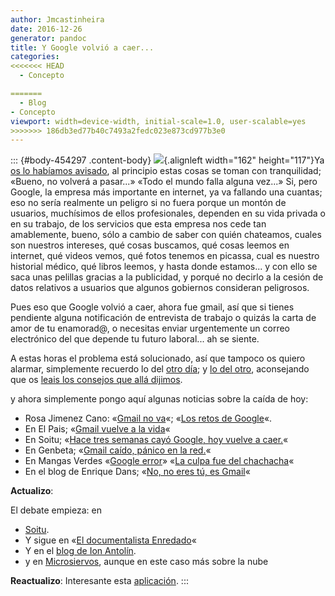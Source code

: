 ```yaml
---
author: Jmcastinheira
date: 2016-12-26
generator: pandoc
title: Y Google volvió a caer...
categories:
<<<<<<< HEAD
  - Concepto

=======
  - Blog
- Concepto
viewport: width=device-width, initial-scale=1.0, user-scalable=yes
>>>>>>> 186db3ed77b40c7493a2fedc023e873cd977b3e0
---
```




::: {#body-454297 .content-body}
![](http://www.our-picks.com/docs/assets/images/2007/04/gmail-logo-google-tm.jpg){.alignleft
width="162" height="117"}Ya [os lo habíamos
avisado](http://entelequia.bligoo.com/content/view/441825/Y_Google_caera.html),
al principio estas cosas se toman con tranquilidad; «Bueno, no volverá a
pasar...» «Todo el mundo falla alguna vez...» Si, pero Google, la
empresa más importante en internet, ya va fallando una cuantas; eso no
sería realmente un peligro si no fuera porque un montón de usuarios,
muchísimos de ellos profesionales, dependen en su vida privada o en su
trabajo, de los servicios que esta empresa nos cede tan amablemente,
bueno, sólo a cambio de saber con quién chateamos, cuales son nuestros
intereses, qué cosas buscamos, qué cosas leemos en internet, qué videos
vemos, qué fotos tenemos en picassa, cual es nuestro historial médico,
qué libros leemos, y hasta donde estamos... y con ello se saca unas
pelillas gracias a la publicidad, y porqué no decirlo a la cesión de
datos relativos a usuarios que algunos gobiernos consideran peligrosos.

Pues eso que Google volvió a caer, ahora fue gmail, así que si tienes
pendiente alguna notificación de entrevista de trabajo o quizás la carta
de amor de tu enamorad@, o necesitas enviar urgentemente un correo
electrónico del que depende tu futuro laboral... ah se siente.

A estas horas el problema está solucionado, así que tampoco os quiero
alarmar, simplemente recuerdo lo del [otro
día](http://entelequia.bligoo.com/content/view/441825/Y_Google_caera.html);
y [lo del
otro](http://entelequia.bligoo.com/content/view/448582/Debatiendo_Google.html),
aconsejando que os [leais los consejos que allá
dijimos](http://entelequia.bligoo.com/content/view/448582/Debatiendo_Google.html).

y ahora simplemente pongo aquí algunas noticias sobre la caída de hoy:

-   Rosa Jimenez Cano: «[Gmail no
    va](http://www.rosajc.com/2009/02/24/gmail-no-va/)«; «[Los retos de
    Google](http://www.rosajc.com/2009/02/24/los-retos-de-google/)«.
-   En El Pais; «[Gmail vuelve a la
    vida](http://www.elpais.com/articulo/internet/Gmail/vuelve/vida/elpeputec/20090224elpepunet_3/Tes)«
-   En Soitu; «[Hace tres semanas cayó Google, hoy vuelve a
    caer.](http://www.soitu.es/soitu/2009/02/24/elselector/1235474295_873399.html)«
-   En Genbeta; «[Gmail caído, pánico en la
    red.](http://www.genbeta.com/web/gmail-caido-el-panico-recorre-la-red)«
-   En Mangas Verdes «[Google
    error](http://mangasverdes.es/2009/02/24/google-error/)» «[La culpa
    fue del
    chachacha](http://mangasverdes.es/2009/02/24/google-error-la-culpa-fue-del-chachacha/)«
-   En el blog de Enrique Dans; «[No, no eres tú, es
    Gmail](http://www.enriquedans.com/2009/02/no-no-eres-tu.html)«

**Actualizo**:

El debate empieza: en

-   [Soitu](http://www.soitu.es/soitu/2009/02/24/vidadigital/1235479854_355227.html).
-   Y sigue en «[El documentalista
    Enredado](http://www.documentalistaenredado.net/797/la-caida-de-gmail-y-las-debilidades-del-cloud-computing/)«
  -   Y en el [blog de Ion
    Antolín](http://ionantolin.blogspot.com/2009/02/apocalypse-mail.html).
  -   y en
    [Microsiervos](http://www.microsiervos.com/archivo/internet/vdg-peligro-estar-en-la-nube.html),
    aunque en este caso más sobre la nube

**Reactualizo**: Interesante esta
[aplicación](http://www.maestrosdelweb.com/editorial/google-hace-publico-el-estatus-de-sus-servicios/).
:::
